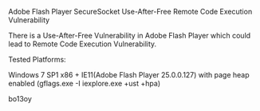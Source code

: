 Adobe Flash Player SecureSocket  Use-After-Free Remote Code Execution Vulnerability

There is a  Use-After-Free  Vulnerability in Adobe Flash Player which could lead to Remote Code Execution Vulnerability.

Tested Platforms: 

Windows 7 SP1 x86 + IE11(Adobe Flash Player 25.0.0.127)  with page heap enabled (gflags.exe -I iexplore.exe +ust +hpa)

bo13oy


